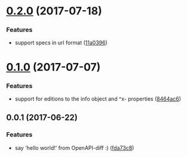 <a name="0.2.0"></a>
# [0.2.0](https://bitbucket.org/atlassian/openapi-diff/compare/0.1.0...v0.2.0) (2017-07-18)


### Features

* support specs in url format ([11a0396](https://bitbucket.org/atlassian/openapi-diff/commits/11a0396))



<a name="0.1.0"></a>
# [0.1.0](https://bitbucket.org/atlassian/openapi-diff/compare/0.0.1...v0.1.0) (2017-07-07)


### Features

* support for editions to the info object and ^x- properties ([8464ac6](https://bitbucket.org/atlassian/openapi-diff/commits/8464ac6))



<a name="0.0.1"></a>
## 0.0.1 (2017-06-22)


### Features

* say 'hello world!' from OpenAPI-diff :) ([fda73c8](https://bitbucket.org/atlassian/openapi-diff/commits/fda73c8))



